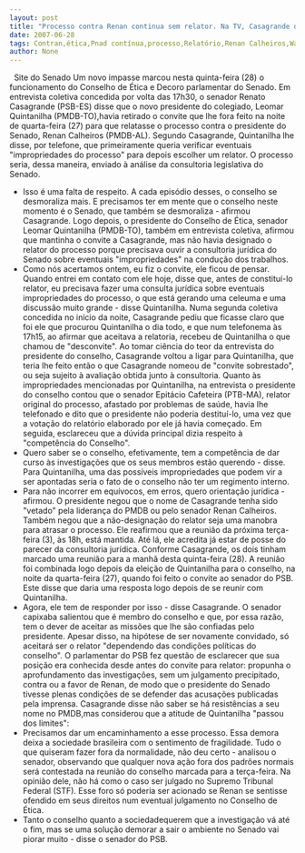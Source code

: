 ```yaml
---
layout: post
title: "Processo contra Renan continua sem relator. Na TV, Casagrande diz que Renan interfere no Conselho de Ética"
date: 2007-06-28
tags: Contran,ética,Pnad contínua,processo,Relatório,Renan Calheiros,Walter Casagrande
author: None
---
```

&nbsp;
Site do Senado
Um novo impasse marcou nesta quinta-feira (28) o funcionamento do Conselho de &Eacute;tica e Decoro parlamentar do Senado. Em entrevista coletiva concedida por volta das 17h30, o senador Renato Casagrande (PSB-ES) disse que o novo presidente do colegiado, Leomar Quintanilha (PMDB-TO),havia retirado o convite que lhe fora feito na noite de quarta-feira (27) para que relatasse o processo contra o presidente do Senado, Renan Calheiros (PMDB-AL).
Segundo Casagrande, Quintanilha lhe disse, por telefone, que primeiramente queria verificar eventuais &quot;impropriedades do processo&quot; para depois escolher um relator. O processo seria, dessa maneira, enviado &agrave; an&aacute;lise da consultoria legislativa do Senado.
- Isso &eacute; uma falta de respeito. A cada epis&oacute;dio desses, o conselho se desmoraliza mais. E precisamos ter em mente que o conselho neste momento &eacute; o Senado, que tamb&eacute;m se desmoraliza - afirmou Casagrande.
Logo depois, o presidente do Conselho de &Eacute;tica, senador Leomar Quintanilha (PMDB-TO), tamb&eacute;m em entrevista coletiva, afirmou que mantinha o convite a Casagrande, mas n&atilde;o havia designado o relator do processo porque precisava ouvir a consultoria jur&iacute;dica do Senado sobre eventuais &quot;impropriedades&quot; na condu&ccedil;&atilde;o dos trabalhos.
- Como n&oacute;s acertamos ontem, eu fiz o convite, ele ficou de pensar. Quando entrei em contato com ele hoje, disse que, antes de constitu&iacute;-lo relator, eu precisava fazer uma consulta jur&iacute;dica sobre eventuais impropriedades do processo, o que est&aacute; gerando uma celeuma e uma discuss&atilde;o muito grande - disse Quintanilha.
Numa segunda coletiva concedida no in&iacute;cio da noite, Casagrande pediu que ficasse claro que foi ele que procurou Quintanilha o dia todo, e que num telefonema &agrave;s 17h15, ao afirmar que aceitava a relatoria, recebeu de Quintanilha o que chamou de &quot;desconvite&quot;. Ao tomar ci&ecirc;ncia do teor da entrevista do presidente do conselho, Casagrande voltou a ligar para Quintanilha, que teria lhe feito ent&atilde;o o que Casagrande nomeou de &quot;convite sobrestado&quot;, ou seja sujeito &agrave; avalia&ccedil;&atilde;o obtida junto &agrave; consultoria.
Quanto &agrave;s impropriedades mencionadas por Quintanilha, na entrevista o presidente do conselho contou que o senador Epit&aacute;cio Cafeteira (PTB-MA), relator original do processo, afastado por problemas de sa&uacute;de, havia lhe telefonado e dito que o presidente n&atilde;o poderia destitu&iacute;-lo, uma vez que a vota&ccedil;&atilde;o do relat&oacute;rio elaborado por ele j&aacute; havia come&ccedil;ado. 
Em seguida, esclareceu que a d&uacute;vida principal dizia respeito &agrave; &quot;compet&ecirc;ncia do Conselho&quot;. 
- Quero saber se o conselho, efetivamente, tem a compet&ecirc;ncia de dar curso &agrave;s investiga&ccedil;&otilde;es que os seus membros est&atilde;o querendo - disse. 
Para Quintanilha, uma das poss&iacute;veis impropriedades que podem vir a ser apontadas seria o fato de o conselho n&atilde;o ter um regimento interno.
- Para n&atilde;o incorrer em equ&iacute;vocos, em erros, quero orienta&ccedil;&atilde;o jur&iacute;dica - afirmou. 
O presidente negou que o nome de Casagrande tenha sido &quot;vetado&quot; pela lideran&ccedil;a do PMDB ou pelo senador Renan Calheiros. Tamb&eacute;m negou que a n&atilde;o-designa&ccedil;&atilde;o do relator seja uma manobra para atrasar o processo. Ele reafirmou que a reuni&atilde;o da pr&oacute;xima ter&ccedil;a-feira (3), &agrave;s 18h, est&aacute; mantida. At&eacute; l&aacute;, ele acredita j&aacute; estar de posse do parecer da consultoria jur&iacute;dica.
Conforme Casagrande, os dois tinham marcado uma reuni&atilde;o para a manh&atilde; desta quinta-feira (28). A reuni&atilde;o foi combinada logo depois da elei&ccedil;&atilde;o de Quintanilha para o conselho, na noite da quarta-feira (27), quando foi feito o convite ao senador do PSB. Este disse que daria uma resposta logo depois de se reunir com Quintanilha.
- Agora, ele tem de responder por isso - disse Casagrande. O senador capixaba salientou que &eacute; membro do conselho e que, por essa raz&atilde;o, tem o dever de aceitar as miss&otilde;es que lhe s&atilde;o confiadas pelo presidente. Apesar disso, na hip&oacute;tese de ser novamente convidado, s&oacute; aceitar&aacute; ser o relator &quot;dependendo das condi&ccedil;&otilde;es pol&iacute;ticas do conselho&quot;.
O parlamentar do PSB fez quest&atilde;o de esclarecer que sua posi&ccedil;&atilde;o era conhecida desde antes do convite para relator: propunha o aprofundamento das investiga&ccedil;&otilde;es, sem um julgamento precipitado, contra ou a favor de Renan, de modo que o presidente do Senado tivesse plenas condi&ccedil;&otilde;es de se defender das acusa&ccedil;&otilde;es publicadas pela imprensa.
Casagrande disse n&atilde;o saber se h&aacute; resist&ecirc;ncias a seu nome no PMDB,mas considerou que a atitude de Quintanilha &quot;passou dos limites&quot;:
- Precisamos dar um encaminhamento a esse processo. Essa demora deixa a sociedade brasileira com o sentimento de fragilidade. Tudo o que quiseram fazer fora da normalidade, n&atilde;o deu certo - analisou o senador, observando que qualquer nova a&ccedil;&atilde;o fora dos padr&otilde;es normais ser&aacute; contestada na reuni&atilde;o do conselho marcada para a ter&ccedil;a-feira.
Na opini&atilde;o dele, n&atilde;o h&aacute; como o caso ser julgado no Supremo Tribunal Federal (STF). Esse foro s&oacute; poderia ser acionado se Renan se sentisse ofendido em seus direitos num eventual julgamento no Conselho de &Eacute;tica.
- Tanto o conselho quanto a sociedadequerem que a investiga&ccedil;&atilde;o v&aacute; at&eacute; o fim, mas se uma solu&ccedil;&atilde;o demorar a sair o ambiente no Senado vai piorar muito - disse o senador do PSB. 